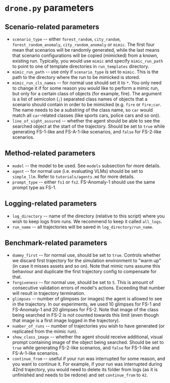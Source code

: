 # `drone.py` parameters

## Scenario-related parameters 

* `scenario_type` -- either `forest_random`, `city_random`, `forest_random_anomaly`, `city_random_anomaly` or `mimic`. The first four mean that scenarios will be randomly generated, while the last means that scenario configurations will be copied (mimicked) from a known, existing run. Typically, you would use `mimic` and specify `mimic_run_path` to point to one of template directories in `run_templates` directory.
* `mimic_run_path` -- use only if `scenario_type` is set to `mimic`. This is the path to the directory where the run to be mimicked is stored.
* `mimic_run_cls_names` -- for normal use should set it to `*`. You only need to change it if for some reason you would like to perform a mimic run, but only for a certain class of objects (for example, fire). The argument is a list of semicolon (`;`) separated class names of objects that a scenario should contain in order to be mimicked (e.g. `fire` or `fire;car`. The name needs to be a _substring_ of the class name, so `car` would match all `car`-related classes (like sports cars, police cars and so on)). 
* `line_of_sight_assured` -- whether the agent should be able to see the searched object at the start of the trajectory. Should be set to `true` while generating FS-1-like and FS-A-1-like scenarios, and `false` for FS-2-like scenarios.

## Method-related parameters 

* `model` -- the model to be used. See  `models` subsection for more details.
* `agent` -- for normal use (i.e. evaluating VLMs) should be set to `simple_llm`. Refer to `tutorials/agents.md` for more details.
* `prompt_type` -- either `fs1` or `fs2`. FS-Anomaly-1 should use the same prompt type as FS-1.

## Logging-related parameters 

* `log_directory` -- name of the directory (relative to this script) where you wish to keep logs from runs. We recommend to keep it called `all_logs`.
* `run_name` -- all trajectories will be saved in `log_directory/run_name`. 

## Benchmark-related parameters

* `dummy_first` -- for normal use, should be set to `true`. Controls whether we discard first trajectory for the simulation environment to "warm up" (in case it misses assets and so on). Note that mimic runs assume this behaviour and duplicate the first trajectory config to compensate for that.
* `forgiveness` -- for normal use, should be set to `5`. This is amount of consecutive validation errors of model's actions. Exceeding that number will result in trajectory termination. 
* `glimpses` -- number of glimpses (or images) the agent is allowed to see in the trajectory. In our experiments, we used 10 glimpses for FS-1 and FS-Anomaly-1 and 20 glimpses for FS-2. Note that image of the class being searched in FS-2 is not counted towards this limit (even though that image is a first image logged in the trajectory).
* `number_of_runs` -- number of trajectories you wish to have generated (or replicated from the mimic run).
* `show_class_image` -- whether the agent should receive additional, visual prompt containing image of the object being searched. Should be set to `true` while generating FS-2-like scenarios, and `false` for FS-1-like and FS-A-1-like scenarios.
* `continue_from` -- useful if your run was interrupted for some reason, and you want to continue it. For example, if your run was interrupted during 42nd trajectory, you would need to delete its folder from logs (as it is unfinished and needs to be redone) and set `continue_from` to `42`. 